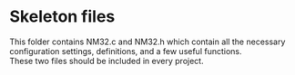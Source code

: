 # Skeleton files
This folder contains NM32.c and NM32.h which contain all the necessary configuration settings, definitions, and a few useful functions.  
These two files should be included in every project. 